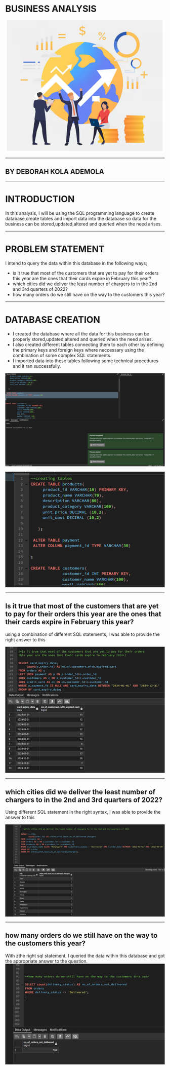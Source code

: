 # BUSINESS ANALYSIS
![image alt](https://github.com/Temitope-Kola/BUSINESS_ANALYSIS/blob/main/sql%20images/business%20analysis.png?raw=true)
___
## BY DEBORAH KOLA ADEMOLA

___

# INTRODUCTION
In this analysis, I will be using the SQL programming language to create database,create tables and import data into the database so data for the business can be stored,updated,altered and queried when the need arises.
___

# PROBLEM STATEMENT
I intend to query the data within this database in the following ways;
* ⁠is it true that most of the customers that are yet to pay for their orders this year are the ones that their cards expire in February this year?
* which cities did we deliver the least number of chargers to in the 2nd and 3rd quarters of 2022?
* how many orders do we still have on the way to the customers this year?
___

# DATABASE CREATION
* I created the database where all the data for this business can be properly stored,updated,altered and queried when the need arises.
* I also created different tables connecting them to each other by defining the primary keys and foreign keys where neccessary using the combination of some complex SQL statements.
* I imported data into these tables following some technical procedures and it ran successfully.

![image alt](https://github.com/Temitope-Kola/BUSINESS_ANALYSIS/blob/main/sql%20images/import%20of%20data%20into%20the%20database.png?raw=true)

![image alt](https://github.com/Temitope-Kola/BUSINESS_ANALYSIS/blob/main/sql%20images/sql_creating_tables.png?raw=true)
___

## Is it true that most of the customers that are yet to pay for their orders this year are the ones that their cards expire in February this year?
using a combination of different SQL statements, I was able to provide the right answer to this

![image alt](https://github.com/Temitope-Kola/BUSINESS_ANALYSIS/blob/main/sql%20images/SQL%20QUERY3.png?raw=true)
___

## which cities did we deliver the least number of chargers to in the 2nd and 3rd quarters of 2022?
Using different SQL statement in the right syntax, I was able to provide the answer to this

![image alt](https://github.com/Temitope-Kola/BUSINESS_ANALYSIS/blob/main/sql%20images/sql%20query1.png?raw=true)

___

## how many orders do we still have on the way to the customers this year?
With zthe right sql statement, I queried the data within this database and got the appropriate answer to the question.
![image alt](https://github.com/Temitope-Kola/BUSINESS_ANALYSIS/blob/main/sql%20images/sql%20query2.png?raw=true)



